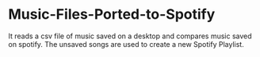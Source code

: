 # Music-Files-Ported-to-Spotify
It reads a csv file of music saved on a desktop and compares music saved on spotify. The unsaved songs are used to create a new Spotify Playlist.
